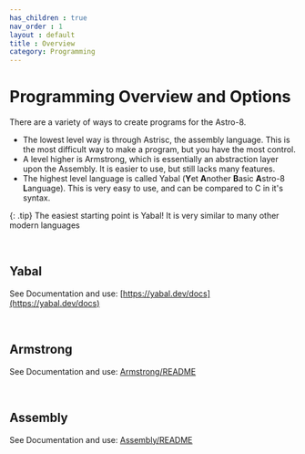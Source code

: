 ```yaml
---
has_children : true
nav_order : 1
layout : default
title : Overview
category: Programming
---
```


# Programming Overview and Options

There are a variety of ways to create programs for the Astro-8. 

* The lowest level way is through Astrisc, the assembly language. This is the most difficult way to make a program, but you have the most control.
* A level higher is Armstrong, which is essentially an abstraction layer upon the Assembly. It is easier to use, but still lacks many features.
* The highest level language is called Yabal (**Y**et **A**nother **B**asic **A**stro-8 **L**anguage). This is very easy to use, and can be compared to C in it's syntax.

{: .tip}
The easiest starting point is Yabal! It is very similar to many other modern languages

<br>

## Yabal

See Documentation and use: [https://yabal.dev/docs](https://yabal.dev/docs)

<br>

## Armstrong

See Documentation and use: [Armstrong/README](Armstrong/README)

<br>

## Assembly

See Documentation and use: [Assembly/README](Assembly/README)


<!----------------------------------------------------------------------------->

[Extension VSCode]: https://marketplace.visualstudio.com/items?itemName=sam-astro.armstrong
[Examples]: https://github.com/sam-astro/Astro8-Computer/tree/main/example_armstrong_programs

[Syntax]: Armstrong/README


<!---------------------------------[ Buttons ]--------------------------------->

[Button Examples]: https://img.shields.io/badge/Examples-00979D?style=flat-square&logoColor=white&logo=AppleArcade
[Button Syntax]: https://img.shields.io/badge/Syntax-CB2E6D?style=flat-square&logoColor=white&logo=AzureFunctions
[Button VSCode]: https://img.shields.io/badge/VSCode-007ACC?style=flat-square&logoColor=white&logo=VisualStudioCode
